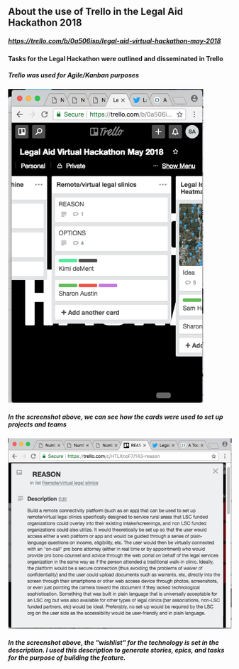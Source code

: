 ## About the use of Trello in the Legal Aid Hackathon 2018
##### https://trello.com/b/0a506isp/legal-aid-virtual-hackathon-may-2018

#### Tasks for the Legal Hackathon were outlined and disseminated in Trello
##### Trello was used for Agile/Kanban purposes

![Screen Shot 1](Trello1.png)

##### In the screenshot above, we can see how the cards were used to set up projects and teams

![Screen Shot 2](Trello2.png)

##### In the screenshot above, the "wishlist" for the technology is set in the description.   I used this description to generate stories, epics, and tasks for the purpose of building the feature. 
